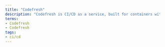 ```yaml
---
title: "Codefresh"
description: "Codefresh is CI/CD as a service, built for containers with native support for Docker, Kubernetes and Helm."
terms:
- Codefresh
- Codefresh
tags:
- ci/cd
---
```

